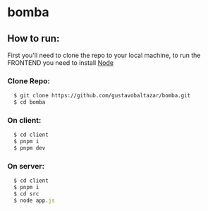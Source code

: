 # bomba

## How to run:
First you'll need to clone the repo to your local machine, to run the FRONTEND you need to install [Node](https://nodejs.org/en/)
### Clone Repo:

```bash
  $ git clone https://github.com/gustavobaltazar/bomba.git
  $ cd bomba
```

### On client:
```js
  $ cd client
  $ pnpm i
  $ pnpm dev
```

### On server:
```js
  $ cd client
  $ pnpm i
  $ cd src
  $ node app.js
```
  
